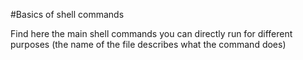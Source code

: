 #Basics of shell commands

Find here the main shell commands you can directly run for different purposes (the name of the file describes what the command does)
